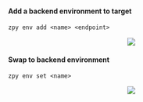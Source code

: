 #### Add a backend environment to target

```zpy env add <name> <endpoint>```

<p align="center">
<img src="https://github.com/ZumoLabs/zpy/raw/main/docs/cli/gif/envadd.svg?raw=true"/>
</p>

#### Swap to backend environment

```zpy env set <name>```

<p align="center">
<img src="https://github.com/ZumoLabs/zpy/raw/main/docs/cli/gif/envset.svg?raw=true"/>
</p>

